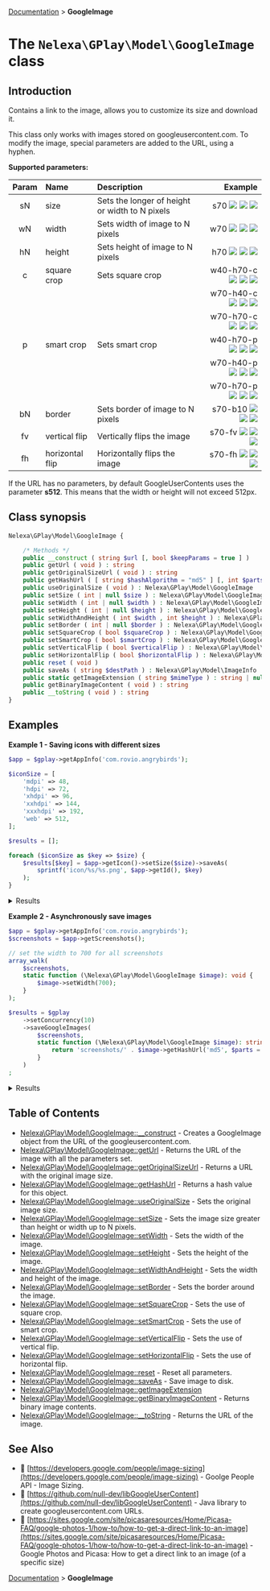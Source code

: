 [Documentation](../../README.md) > **GoogleImage**

# The `Nelexa\GPlay\Model\GoogleImage` class

## Introduction
Contains a link to the image, allows you to customize its size and download it.

This class only works with images stored on googleusercontent.com.
To modify the image, special parameters are added to the URL, using a hyphen.

**Supported parameters:**

| Param | Name         | Description                                     | Example                       |
| :---: |:------------ | :---------------------------------------------- | ----------------------------: |
| sN | size            | Sets the longer of height or width to N pixels  | s70 ![][_s] ![][_s2] ![][_s3] |
| wN | width           | Sets width of image to N pixels                 | w70 ![][_w] ![][_w2] ![][_w3] |
| hN | height          | Sets height of image to N pixels                | h70 ![][_h] ![][_h2] ![][_h3] |
| c  | square crop     | Sets square crop                   | w40-h70-c ![][_c1.1] ![][_c1.2] ![][_c1.3] |
|    |                 |                                    | w70-h40-c ![][_c2.1] ![][_c2.2] ![][_c2.3] |
|    |                 |                                    | w70-h70-c ![][_c3.1] ![][_c3.2] ![][_c3.3] |
| p  | smart crop      | Sets smart crop                    | w40-h70-p ![][_p1.1] ![][_p1.2] ![][_p1.3] |
|    |                 |                                    | w70-h40-p ![][_p2.1] ![][_p2.2] ![][_p2.3] |
|    |                 |                                    | w70-h70-p ![][_p3.1] ![][_p3.2] ![][_p3.3] |
| bN | border          | Sets border of image to N pixels            | s70-b10 ![][_b] ![][_b2] ![][_b3] |
| fv | vertical flip   | Vertically flips the image                | s70-fv ![][_fv] ![][_fv2] ![][_fv3] |
| fh | horizontal flip | Horizontally flips the image              | s70-fh ![][_fh] ![][_fh2] ![][_fh3] |

[_s]:https://lh3.googleusercontent.com/6EtT4dght1QF9-XYvSiwx2uqkBiOnrwq-N-dPZLUw4x61Bh2Bp_w6BZ_d0dZPoTBVqM=s70
[_w]:https://lh3.googleusercontent.com/6EtT4dght1QF9-XYvSiwx2uqkBiOnrwq-N-dPZLUw4x61Bh2Bp_w6BZ_d0dZPoTBVqM=w70
[_h]:https://lh3.googleusercontent.com/6EtT4dght1QF9-XYvSiwx2uqkBiOnrwq-N-dPZLUw4x61Bh2Bp_w6BZ_d0dZPoTBVqM=h70
[_c1.1]:https://lh3.googleusercontent.com/6EtT4dght1QF9-XYvSiwx2uqkBiOnrwq-N-dPZLUw4x61Bh2Bp_w6BZ_d0dZPoTBVqM=w40-h70-c
[_c2.1]:https://lh3.googleusercontent.com/6EtT4dght1QF9-XYvSiwx2uqkBiOnrwq-N-dPZLUw4x61Bh2Bp_w6BZ_d0dZPoTBVqM=w70-h40-c
[_c3.1]:https://lh3.googleusercontent.com/6EtT4dght1QF9-XYvSiwx2uqkBiOnrwq-N-dPZLUw4x61Bh2Bp_w6BZ_d0dZPoTBVqM=w70-h70-c
[_p1.1]:https://lh3.googleusercontent.com/6EtT4dght1QF9-XYvSiwx2uqkBiOnrwq-N-dPZLUw4x61Bh2Bp_w6BZ_d0dZPoTBVqM=w40-h70-p
[_p2.1]:https://lh3.googleusercontent.com/6EtT4dght1QF9-XYvSiwx2uqkBiOnrwq-N-dPZLUw4x61Bh2Bp_w6BZ_d0dZPoTBVqM=w70-h40-p
[_p3.1]:https://lh3.googleusercontent.com/6EtT4dght1QF9-XYvSiwx2uqkBiOnrwq-N-dPZLUw4x61Bh2Bp_w6BZ_d0dZPoTBVqM=w70-h70-p
[_b]:https://lh3.googleusercontent.com/6EtT4dght1QF9-XYvSiwx2uqkBiOnrwq-N-dPZLUw4x61Bh2Bp_w6BZ_d0dZPoTBVqM=s70-b10
[_fv]:https://lh3.googleusercontent.com/6EtT4dght1QF9-XYvSiwx2uqkBiOnrwq-N-dPZLUw4x61Bh2Bp_w6BZ_d0dZPoTBVqM=s70-fv
[_fh]:https://lh3.googleusercontent.com/6EtT4dght1QF9-XYvSiwx2uqkBiOnrwq-N-dPZLUw4x61Bh2Bp_w6BZ_d0dZPoTBVqM=s70-fh

[_s2]:https://lh3.googleusercontent.com/7tB9mdZ61rXn1uhgPVeGDV39FMtce_bDxyFcRMKlbZy_AbGP6rHn8BknJI4n-U4hki8p=s70
[_w2]:https://lh3.googleusercontent.com/7tB9mdZ61rXn1uhgPVeGDV39FMtce_bDxyFcRMKlbZy_AbGP6rHn8BknJI4n-U4hki8p=w70
[_h2]:https://lh3.googleusercontent.com/7tB9mdZ61rXn1uhgPVeGDV39FMtce_bDxyFcRMKlbZy_AbGP6rHn8BknJI4n-U4hki8p=h70
[_c1.2]:https://lh3.googleusercontent.com/7tB9mdZ61rXn1uhgPVeGDV39FMtce_bDxyFcRMKlbZy_AbGP6rHn8BknJI4n-U4hki8p=w40-h70-c
[_c2.2]:https://lh3.googleusercontent.com/7tB9mdZ61rXn1uhgPVeGDV39FMtce_bDxyFcRMKlbZy_AbGP6rHn8BknJI4n-U4hki8p=w70-h40-c
[_c3.2]:https://lh3.googleusercontent.com/7tB9mdZ61rXn1uhgPVeGDV39FMtce_bDxyFcRMKlbZy_AbGP6rHn8BknJI4n-U4hki8p=w70-h70-c
[_p1.2]:https://lh3.googleusercontent.com/7tB9mdZ61rXn1uhgPVeGDV39FMtce_bDxyFcRMKlbZy_AbGP6rHn8BknJI4n-U4hki8p=w40-h70-p
[_p2.2]:https://lh3.googleusercontent.com/7tB9mdZ61rXn1uhgPVeGDV39FMtce_bDxyFcRMKlbZy_AbGP6rHn8BknJI4n-U4hki8p=w70-h40-p
[_p3.2]:https://lh3.googleusercontent.com/7tB9mdZ61rXn1uhgPVeGDV39FMtce_bDxyFcRMKlbZy_AbGP6rHn8BknJI4n-U4hki8p=w70-h70-p
[_b2]:https://lh3.googleusercontent.com/7tB9mdZ61rXn1uhgPVeGDV39FMtce_bDxyFcRMKlbZy_AbGP6rHn8BknJI4n-U4hki8p=s70-b10
[_fv2]:https://lh3.googleusercontent.com/7tB9mdZ61rXn1uhgPVeGDV39FMtce_bDxyFcRMKlbZy_AbGP6rHn8BknJI4n-U4hki8p=s70-fv
[_fh2]:https://lh3.googleusercontent.com/7tB9mdZ61rXn1uhgPVeGDV39FMtce_bDxyFcRMKlbZy_AbGP6rHn8BknJI4n-U4hki8p=s70-fh

[_s3]:https://lh3.googleusercontent.com/tCijG_gfFddONMX6aDD8RjnohoVy0TNbx5wc_Jn9ERSBBXIVtMqO_vs1h-v_FPFrzA0=s70
[_w3]:https://lh3.googleusercontent.com/tCijG_gfFddONMX6aDD8RjnohoVy0TNbx5wc_Jn9ERSBBXIVtMqO_vs1h-v_FPFrzA0=w70
[_h3]:https://lh3.googleusercontent.com/tCijG_gfFddONMX6aDD8RjnohoVy0TNbx5wc_Jn9ERSBBXIVtMqO_vs1h-v_FPFrzA0=h70
[_c1.3]:https://lh3.googleusercontent.com/tCijG_gfFddONMX6aDD8RjnohoVy0TNbx5wc_Jn9ERSBBXIVtMqO_vs1h-v_FPFrzA0=w40-h70-c
[_c2.3]:https://lh3.googleusercontent.com/tCijG_gfFddONMX6aDD8RjnohoVy0TNbx5wc_Jn9ERSBBXIVtMqO_vs1h-v_FPFrzA0=w70-h40-c
[_c3.3]:https://lh3.googleusercontent.com/tCijG_gfFddONMX6aDD8RjnohoVy0TNbx5wc_Jn9ERSBBXIVtMqO_vs1h-v_FPFrzA0=w70-h70-c
[_p1.3]:https://lh3.googleusercontent.com/tCijG_gfFddONMX6aDD8RjnohoVy0TNbx5wc_Jn9ERSBBXIVtMqO_vs1h-v_FPFrzA0=w40-h70-p
[_p2.3]:https://lh3.googleusercontent.com/tCijG_gfFddONMX6aDD8RjnohoVy0TNbx5wc_Jn9ERSBBXIVtMqO_vs1h-v_FPFrzA0=w70-h40-p
[_p3.3]:https://lh3.googleusercontent.com/tCijG_gfFddONMX6aDD8RjnohoVy0TNbx5wc_Jn9ERSBBXIVtMqO_vs1h-v_FPFrzA0=w70-h70-p
[_b3]:https://lh3.googleusercontent.com/tCijG_gfFddONMX6aDD8RjnohoVy0TNbx5wc_Jn9ERSBBXIVtMqO_vs1h-v_FPFrzA0=s70-b10
[_fv3]:https://lh3.googleusercontent.com/tCijG_gfFddONMX6aDD8RjnohoVy0TNbx5wc_Jn9ERSBBXIVtMqO_vs1h-v_FPFrzA0=s70-fv
[_fh3]:https://lh3.googleusercontent.com/tCijG_gfFddONMX6aDD8RjnohoVy0TNbx5wc_Jn9ERSBBXIVtMqO_vs1h-v_FPFrzA0=s70-fh

If the URL has no parameters, by default GoogleUserContents uses the parameter **s512**.
This means that the width or height will not exceed 512px.

## Class synopsis
```php
Nelexa\GPlay\Model\GoogleImage {

    /* Methods */
    public __construct ( string $url [, bool $keepParams = true ] ) 
    public getUrl ( void ) : string
    public getOriginalSizeUrl ( void ) : string
    public getHashUrl ( [ string $hashAlgorithm = "md5" ] [, int $parts = 0 ] [, int $partLength = 2 ] ) : string
    public useOriginalSize ( void ) : Nelexa\GPlay\Model\GoogleImage
    public setSize ( int | null $size ) : Nelexa\GPlay\Model\GoogleImage
    public setWidth ( int | null $width ) : Nelexa\GPlay\Model\GoogleImage
    public setHeight ( int | null $height ) : Nelexa\GPlay\Model\GoogleImage
    public setWidthAndHeight ( int $width , int $height ) : Nelexa\GPlay\Model\GoogleImage
    public setBorder ( int | null $border ) : Nelexa\GPlay\Model\GoogleImage
    public setSquareCrop ( bool $squareCrop ) : Nelexa\GPlay\Model\GoogleImage
    public setSmartCrop ( bool $smartCrop ) : Nelexa\GPlay\Model\GoogleImage
    public setVerticalFlip ( bool $verticalFlip ) : Nelexa\GPlay\Model\GoogleImage
    public setHorizontalFlip ( bool $horizontalFlip ) : Nelexa\GPlay\Model\GoogleImage
    public reset ( void ) 
    public saveAs ( string $destPath ) : Nelexa\GPlay\Model\ImageInfo
    public static getImageExtension ( string $mimeType ) : string | null
    public getBinaryImageContent ( void ) : string
    public __toString ( void ) : string
}
```

## Examples
**Example 1 - Saving icons with different sizes**
```php
$app = $gplay->getAppInfo('com.rovio.angrybirds');

$iconSize = [
    'mdpi' => 48,
    'hdpi' => 72,
    'xhdpi' => 96,
    'xxhdpi' => 144,
    'xxxhdpi' => 192,
    'web' => 512,
];

$results = [];

foreach ($iconSize as $key => $size) {
    $results[$key] = $app->getIcon()->setSize($size)->saveAs(
        sprintf('icon/%s/%s.png', $app->getId(), $key)
    );
}
```
<details>
  <summary>Results</summary>

```php
array:6 [
    "mdpi" => class Nelexa\GPlay\Model\ImageInfo {
      -getUrl(): string: "https://lh3.googleusercontent.com/iOi6YJxQwMenT5UQWGPWTrFMQFm68IC4uKlFtARveZzVD5lTZ7fC47_rnnF7Tk48DpY=s48"
      -getFilename(): string: "icon/com.rovio.angrybirds/mdpi.png"
      -getMimeType(): string: "image/png"
      -getExtension(): string: "png"
      -getWidth(): int: 48
      -getHeight(): int: 48
      -getFilesize(): int: 4274
      -asArray(): array: …
      -jsonSerialize(): mixed: …
    }
    "hdpi" => class Nelexa\GPlay\Model\ImageInfo {
      -getUrl(): string: "https://lh3.googleusercontent.com/iOi6YJxQwMenT5UQWGPWTrFMQFm68IC4uKlFtARveZzVD5lTZ7fC47_rnnF7Tk48DpY=s72"
      -getFilename(): string: "icon/com.rovio.angrybirds/hdpi.png"
      -getMimeType(): string: "image/png"
      -getExtension(): string: "png"
      -getWidth(): int: 72
      -getHeight(): int: 72
      -getFilesize(): int: 7463
      -asArray(): array: …
      -jsonSerialize(): mixed: …
    }
    …
  ]
```

</details>

**Example 2 - Asynchronously save images**
```php
$app = $gplay->getAppInfo('com.rovio.angrybirds');
$screenshots = $app->getScreenshots();

// set the width to 700 for all screenshots
array_walk(
    $screenshots,
    static function (\Nelexa\GPlay\Model\GoogleImage $image): void {
        $image->setWidth(700);
    }
);

$results = $gplay
    ->setConcurrency(10)
    ->saveGoogleImages(
        $screenshots,
        static function (\Nelexa\GPlay\Model\GoogleImage $image): string {
            return 'screenshots/' . $image->getHashUrl('md5', $parts = 1, $partsLength = 3) . '.{ext}';
        }
    )
;
```
<details>
  <summary>Results</summary>

```php
array:15 [
    0 => class Nelexa\GPlay\Model\ImageInfo {
      -getUrl(): string: "https://lh3.googleusercontent.com/ykwlyF-Lvnla20Omus2o6hnI2E3V4f_dU_oqElqUZmAxRdIZxQS4iB0xPZ4Khy9TZuA=w700"
      -getFilename(): string: "screenshots/697/697778ef9aef9c243c0a5505f7c453e3.png"
      -getMimeType(): string: "image/png"
      -getExtension(): string: "png"
      -getWidth(): int: 700
      -getHeight(): int: 934
      -getFilesize(): int: 493845
      -asArray(): array: …
      -jsonSerialize(): mixed: …
    }
    1 => class Nelexa\GPlay\Model\ImageInfo {
      -getUrl(): string: "https://lh3.googleusercontent.com/LTPRCiZKBqBGfgxVCOPo5A6qgDdAjebkLU6tAkvirmBjHdlkY5SjOiBMUaIp7o8_K5k=w700"
      -getFilename(): string: "screenshots/e82/e8287583381d282d9688082aecf09f14.png"
      -getMimeType(): string: "image/png"
      -getExtension(): string: "png"
      -getWidth(): int: 700
      -getHeight(): int: 934
      -getFilesize(): int: 635907
      -asArray(): array: …
      -jsonSerialize(): mixed: …
    }
    …
  ]
```

</details>

## Table of Contents
* [Nelexa\GPlay\Model\GoogleImage::__construct](googleimage.construct.md) - Creates a GoogleImage object from the URL of the googleusercontent.com.
* [Nelexa\GPlay\Model\GoogleImage::getUrl](googleimage.geturl.md) - Returns the URL of the image with all the parameters set.
* [Nelexa\GPlay\Model\GoogleImage::getOriginalSizeUrl](googleimage.getoriginalsizeurl.md) - Returns a URL with the original image size.
* [Nelexa\GPlay\Model\GoogleImage::getHashUrl](googleimage.gethashurl.md) - Returns a hash value for this object.
* [Nelexa\GPlay\Model\GoogleImage::useOriginalSize](googleimage.useoriginalsize.md) - Sets the original image size.
* [Nelexa\GPlay\Model\GoogleImage::setSize](googleimage.setsize.md) - Sets the image size greater than height or width up to N pixels.
* [Nelexa\GPlay\Model\GoogleImage::setWidth](googleimage.setwidth.md) - Sets the width of the image.
* [Nelexa\GPlay\Model\GoogleImage::setHeight](googleimage.setheight.md) - Sets the height of the image.
* [Nelexa\GPlay\Model\GoogleImage::setWidthAndHeight](googleimage.setwidthandheight.md) - Sets the width and height of the image.
* [Nelexa\GPlay\Model\GoogleImage::setBorder](googleimage.setborder.md) - Sets the border around the image.
* [Nelexa\GPlay\Model\GoogleImage::setSquareCrop](googleimage.setsquarecrop.md) - Sets the use of square crop.
* [Nelexa\GPlay\Model\GoogleImage::setSmartCrop](googleimage.setsmartcrop.md) - Sets the use of smart crop.
* [Nelexa\GPlay\Model\GoogleImage::setVerticalFlip](googleimage.setverticalflip.md) - Sets the use of vertical flip.
* [Nelexa\GPlay\Model\GoogleImage::setHorizontalFlip](googleimage.sethorizontalflip.md) - Sets the use of horizontal flip.
* [Nelexa\GPlay\Model\GoogleImage::reset](googleimage.reset.md) - Reset all parameters.
* [Nelexa\GPlay\Model\GoogleImage::saveAs](googleimage.saveas.md) - Save image to disk.
* [Nelexa\GPlay\Model\GoogleImage::getImageExtension](googleimage.getimageextension.md)
* [Nelexa\GPlay\Model\GoogleImage::getBinaryImageContent](googleimage.getbinaryimagecontent.md) - Returns binary image contents.
* [Nelexa\GPlay\Model\GoogleImage::__toString](googleimage.tostring.md) - Returns the URL of the image.


## See Also
* :link: [https://developers.google.com/people/image-sizing](https://developers.google.com/people/image-sizing) - Goolge People API - Image Sizing.
* :link: [https://github.com/null-dev/libGoogleUserContent](https://github.com/null-dev/libGoogleUserContent) - Java library to create googleusercontent.com URLs.
* :link: [https://sites.google.com/site/picasaresources/Home/Picasa-FAQ/google-photos-1/how-to/how-to-get-a-direct-link-to-an-image](https://sites.google.com/site/picasaresources/Home/Picasa-FAQ/google-photos-1/how-to/how-to-get-a-direct-link-to-an-image) - Google Photos and Picasa: How to get a direct link to an image (of a specific size)

[Documentation](../../README.md) > **GoogleImage**

